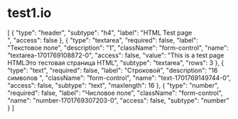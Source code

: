 # test1.io
[
  {
    "type": "header",
    "subtype": "h4",
    "label": "HTML Test page<br>",
    "access": false
  },
  {
    "type": "textarea",
    "required": false,
    "label": "Текстовое поле",
    "description": "1",
    "className": "form-control",
    "name": "textarea-1701769108872-0",
    "access": false,
    "value": "This is a test page HTMLЭто тестовая страница HTML",
    "subtype": "textarea",
    "rows": 3
  },
  {
    "type": "text",
    "required": false,
    "label": "Строковой",
    "description": "16 символов ",
    "className": "form-control",
    "name": "text-1701769149744-0",
    "access": false,
    "subtype": "text",
    "maxlength": 16
  },
  {
    "type": "number",
    "required": false,
    "label": "Числовое поле",
    "className": "form-control",
    "name": "number-1701769307203-0",
    "access": false,
    "subtype": "number"
  }
]
